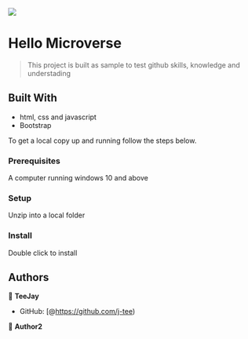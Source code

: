 ![](https://img.shields.io/badge/Microverse-blueviolet)

# Hello Microverse

> This project is built as sample to test github skills, knowledge and understading


## Built With

- html, css and javascript
- Bootstrap



To get a local copy up and running follow the steps below.

### Prerequisites
A computer running windows 10 and above
### Setup
Unzip into a local folder
### Install
Double click to install


## Authors

👤 **TeeJay**

- GitHub: [@https://github.com/j-tee)


👤 **Author2**

